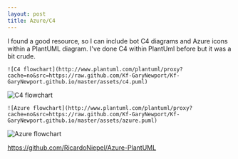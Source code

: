 ```yaml
---
layout: post
title: Azure/C4
---
```


I found a good resource, so I can include bot C4 diagrams and Azure icons within a PlantUML diagram.
I've done C4 within PlantUml before but it was a bit crude.

``
![C4 flowchart](http://www.plantuml.com/plantuml/proxy?cache=no&src=https://raw.github.com/Kf-GaryNewport/Kf-GaryNewport.github.io/master/assets/c4.puml)
``

![C4 flowchart](http://www.plantuml.com/plantuml/proxy?cache=no&src=https://raw.github.com/Kf-GaryNewport/Kf-GaryNewport.github.io/master/assets/c4.puml)

``
![Azure flowchart](http://www.plantuml.com/plantuml/proxy?cache=no&src=https://raw.github.com/Kf-GaryNewport/Kf-GaryNewport.github.io/master/assets/azure.puml)
``

![Azure flowchart](http://www.plantuml.com/plantuml/proxy?cache=no&src=https://raw.github.com/Kf-GaryNewport/Kf-GaryNewport.github.io/master/assets/azure.puml)


https://github.com/RicardoNiepel/Azure-PlantUML
